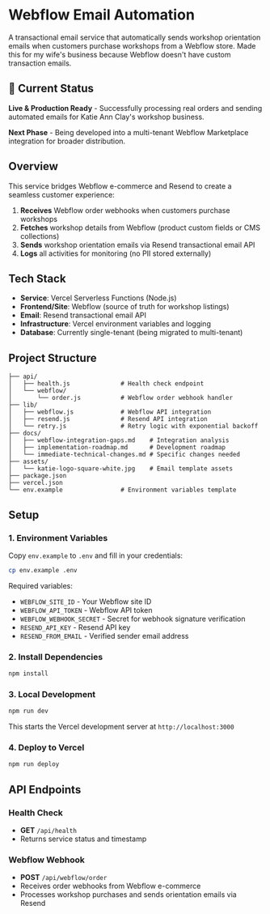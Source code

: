 # Webflow Email Automation

A transactional email service that automatically sends workshop orientation emails when customers purchase workshops from a Webflow store. Made this for my wife's business because Webflow doesn't have custom transaction emails.

## 🚀 Current Status

**Live & Production Ready** - Successfully processing real orders and sending automated emails for Katie Ann Clay's workshop business.

**Next Phase** - Being developed into a multi-tenant Webflow Marketplace integration for broader distribution.

## Overview

This service bridges Webflow e-commerce and Resend to create a seamless customer experience:

1. **Receives** Webflow order webhooks when customers purchase workshops
2. **Fetches** workshop details from Webflow (product custom fields or CMS collections)
3. **Sends** workshop orientation emails via Resend transactional email API
4. **Logs** all activities for monitoring (no PII stored externally)

## Tech Stack

- **Service**: Vercel Serverless Functions (Node.js)
- **Frontend/Site**: Webflow (source of truth for workshop listings)
- **Email**: Resend transactional email API
- **Infrastructure**: Vercel environment variables and logging
- **Database**: Currently single-tenant (being migrated to multi-tenant)

## Project Structure

```
├── api/
│   ├── health.js              # Health check endpoint
│   └── webflow/
│       └── order.js           # Webflow order webhook handler
├── lib/
│   ├── webflow.js             # Webflow API integration
│   ├── resend.js              # Resend API integration
│   └── retry.js               # Retry logic with exponential backoff
├── docs/
│   ├── webflow-integration-gaps.md    # Integration analysis
│   ├── implementation-roadmap.md      # Development roadmap
│   └── immediate-technical-changes.md # Specific changes needed
├── assets/
│   └── katie-logo-square-white.jpg    # Email template assets
├── package.json
├── vercel.json
└── env.example                # Environment variables template
```

## Setup

### 1. Environment Variables

Copy `env.example` to `.env` and fill in your credentials:

```bash
cp env.example .env
```

Required variables:
- `WEBFLOW_SITE_ID` - Your Webflow site ID
- `WEBFLOW_API_TOKEN` - Webflow API token
- `WEBFLOW_WEBHOOK_SECRET` - Secret for webhook signature verification
- `RESEND_API_KEY` - Resend API key
- `RESEND_FROM_EMAIL` - Verified sender email address

### 2. Install Dependencies

```bash
npm install
```

### 3. Local Development

```bash
npm run dev
```

This starts the Vercel development server at `http://localhost:3000`

### 4. Deploy to Vercel

```bash
npm run deploy
```

## API Endpoints

### Health Check
- **GET** `/api/health`
- Returns service status and timestamp

### Webflow Webhook
- **POST** `/api/webflow/order`
- Receives order webhooks from Webflow e-commerce
- Processes workshop purchases and sends orientation emails via Resend
